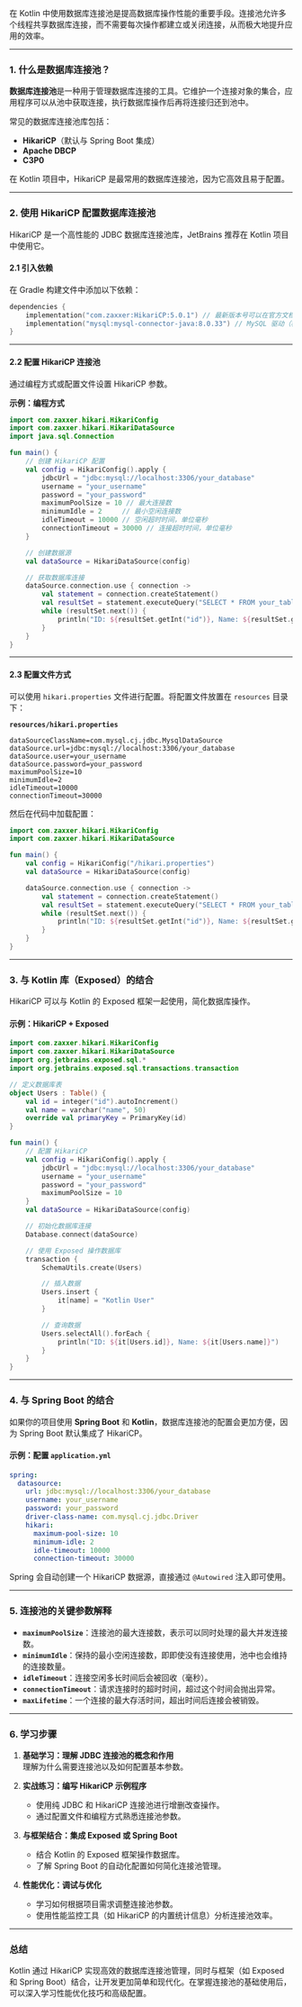 在 Kotlin 中使用数据库连接池是提高数据库操作性能的重要手段。连接池允许多个线程共享数据库连接，而不需要每次操作都建立或关闭连接，从而极大地提升应用的效率。

---

### **1. 什么是数据库连接池？**

**数据库连接池**是一种用于管理数据库连接的工具。它维护一个连接对象的集合，应用程序可以从池中获取连接，执行数据库操作后再将连接归还到池中。

常见的数据库连接池库包括：

- **HikariCP**（默认与 Spring Boot 集成）
- **Apache DBCP**
- **C3P0**

在 Kotlin 项目中，HikariCP 是最常用的数据库连接池，因为它高效且易于配置。

---

### **2. 使用 HikariCP 配置数据库连接池**

HikariCP 是一个高性能的 JDBC 数据库连接池库，JetBrains 推荐在 Kotlin 项目中使用它。

#### **2.1 引入依赖**

在 Gradle 构建文件中添加以下依赖：

```kotlin
dependencies {
    implementation("com.zaxxer:HikariCP:5.0.1") // 最新版本号可以在官方文档中查询
    implementation("mysql:mysql-connector-java:8.0.33") // MySQL 驱动（根据使用的数据库选择）
}
```

---

#### **2.2 配置 HikariCP 连接池**

通过编程方式或配置文件设置 HikariCP 参数。

**示例：编程方式**

```kotlin
import com.zaxxer.hikari.HikariConfig
import com.zaxxer.hikari.HikariDataSource
import java.sql.Connection

fun main() {
    // 创建 HikariCP 配置
    val config = HikariConfig().apply {
        jdbcUrl = "jdbc:mysql://localhost:3306/your_database"
        username = "your_username"
        password = "your_password"
        maximumPoolSize = 10 // 最大连接数
        minimumIdle = 2     // 最小空闲连接数
        idleTimeout = 10000 // 空闲超时时间，单位毫秒
        connectionTimeout = 30000 // 连接超时时间，单位毫秒
    }

    // 创建数据源
    val dataSource = HikariDataSource(config)

    // 获取数据库连接
    dataSource.connection.use { connection ->
        val statement = connection.createStatement()
        val resultSet = statement.executeQuery("SELECT * FROM your_table")
        while (resultSet.next()) {
            println("ID: ${resultSet.getInt("id")}, Name: ${resultSet.getString("name")}")
        }
    }
}
```

---

#### **2.3 配置文件方式**

可以使用 `hikari.properties` 文件进行配置。将配置文件放置在 `resources` 目录下：

**`resources/hikari.properties`**

```properties
dataSourceClassName=com.mysql.cj.jdbc.MysqlDataSource
dataSource.url=jdbc:mysql://localhost:3306/your_database
dataSource.user=your_username
dataSource.password=your_password
maximumPoolSize=10
minimumIdle=2
idleTimeout=10000
connectionTimeout=30000
```

然后在代码中加载配置：

```kotlin
import com.zaxxer.hikari.HikariConfig
import com.zaxxer.hikari.HikariDataSource

fun main() {
    val config = HikariConfig("/hikari.properties")
    val dataSource = HikariDataSource(config)

    dataSource.connection.use { connection ->
        val statement = connection.createStatement()
        val resultSet = statement.executeQuery("SELECT * FROM your_table")
        while (resultSet.next()) {
            println("ID: ${resultSet.getInt("id")}, Name: ${resultSet.getString("name")}")
        }
    }
}
```

---

### **3. 与 Kotlin 库（Exposed）的结合**

HikariCP 可以与 Kotlin 的 Exposed 框架一起使用，简化数据库操作。

#### **示例：HikariCP + Exposed**

```kotlin
import com.zaxxer.hikari.HikariConfig
import com.zaxxer.hikari.HikariDataSource
import org.jetbrains.exposed.sql.*
import org.jetbrains.exposed.sql.transactions.transaction

// 定义数据库表
object Users : Table() {
    val id = integer("id").autoIncrement()
    val name = varchar("name", 50)
    override val primaryKey = PrimaryKey(id)
}

fun main() {
    // 配置 HikariCP
    val config = HikariConfig().apply {
        jdbcUrl = "jdbc:mysql://localhost:3306/your_database"
        username = "your_username"
        password = "your_password"
        maximumPoolSize = 10
    }
    val dataSource = HikariDataSource(config)

    // 初始化数据库连接
    Database.connect(dataSource)

    // 使用 Exposed 操作数据库
    transaction {
        SchemaUtils.create(Users)

        // 插入数据
        Users.insert {
            it[name] = "Kotlin User"
        }

        // 查询数据
        Users.selectAll().forEach {
            println("ID: ${it[Users.id]}, Name: ${it[Users.name]}")
        }
    }
}
```

---

### **4. 与 Spring Boot 的结合**

如果你的项目使用 **Spring Boot** 和 **Kotlin**，数据库连接池的配置会更加方便，因为 Spring Boot 默认集成了 HikariCP。

#### **示例：配置 `application.yml`**

```yaml
spring:
  datasource:
    url: jdbc:mysql://localhost:3306/your_database
    username: your_username
    password: your_password
    driver-class-name: com.mysql.cj.jdbc.Driver
    hikari:
      maximum-pool-size: 10
      minimum-idle: 2
      idle-timeout: 10000
      connection-timeout: 30000
```

Spring 会自动创建一个 HikariCP 数据源，直接通过 `@Autowired` 注入即可使用。

---

### **5. 连接池的关键参数解释**

- **`maximumPoolSize`**：连接池的最大连接数，表示可以同时处理的最大并发连接数。
- **`minimumIdle`**：保持的最小空闲连接数，即即使没有连接使用，池中也会维持的连接数量。
- **`idleTimeout`**：连接空闲多长时间后会被回收（毫秒）。
- **`connectionTimeout`**：请求连接时的超时时间，超过这个时间会抛出异常。
- **`maxLifetime`**：一个连接的最大存活时间，超出时间后连接会被销毁。

---

### **6. 学习步骤**

1. **基础学习：理解 JDBC 连接池的概念和作用**  
    理解为什么需要连接池以及如何配置基本参数。
    
2. **实战练习：编写 HikariCP 示例程序**
    
    - 使用纯 JDBC 和 HikariCP 连接池进行增删改查操作。
    - 通过配置文件和编程方式熟悉连接池参数。
3. **与框架结合：集成 Exposed 或 Spring Boot**
    
    - 结合 Kotlin 的 Exposed 框架操作数据库。
    - 了解 Spring Boot 的自动化配置如何简化连接池管理。
4. **性能优化：调试与优化**
    
    - 学习如何根据项目需求调整连接池参数。
    - 使用性能监控工具（如 HikariCP 的内置统计信息）分析连接池效率。

---

### **总结**

Kotlin 通过 HikariCP 实现高效的数据库连接池管理，同时与框架（如 Exposed 和 Spring Boot）结合，让开发更加简单和现代化。在掌握连接池的基础使用后，可以深入学习性能优化技巧和高级配置。